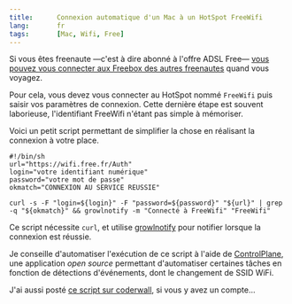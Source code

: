 ```yaml
---
title:      Connexion automatique d'un Mac à un HotSpot FreeWifi
lang:       fr
tags:       [Mac, Wifi, Free]
---
```


Si vous êtes freenaute —c'est à dire abonné à l'offre ADSL Free— [vous pouvez vous connecter aux Freebox des autres freenautes](http://www.free.fr/adsl/pages/internet/connexion/acces-hotspot-wifiFree.html) quand vous voyagez.

Pour cela, vous devez vous connecter au HotSpot nommé `FreeWifi` puis saisir vos paramètres de connexion. Cette dernière étape est souvent laborieuse, l'identifiant FreeWifi n'étant pas simple à mémoriser.

Voici un petit script permettant de simplifier la chose en réalisant la connexion à votre place.

```shell
#!/bin/sh
url="https://wifi.free.fr/Auth"
login="votre identifiant numérique"
password="votre mot de passe"
okmatch="CONNEXION AU SERVICE REUSSIE"

curl -s -F "login=${login}" -F "password=${password}" "${url}" | grep -q "${okmatch}" && growlnotify -m "Connecté à FreeWifi" "FreeWifi"
```

Ce script nécessite `curl`, et utilise [growlnotify](http://growl.info/downloads) pour notifier lorsque la connexion est réussie.

Je conseille d'automatiser l'exécution de ce script à l'aide de [ControlPlane](http://www.controlplaneapp.com/), une application *open source* permettant d'automatiser certaines tâches en fonction de détections d'événements, dont le changement de SSID WiFi.

J'ai aussi posté [ce script sur coderwall](https://coderwall.com/p/3ackwq), si vous y avez un compte…
